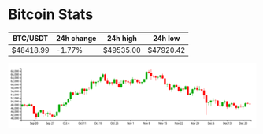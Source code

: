 # Bitcoin Stats

BTC/USDT|24h change|24h high|24h low|
|---|---|---|---|
|$48418.99|-1.77%|$49535.00|$47920.42|

<img src="./chart.svg">
